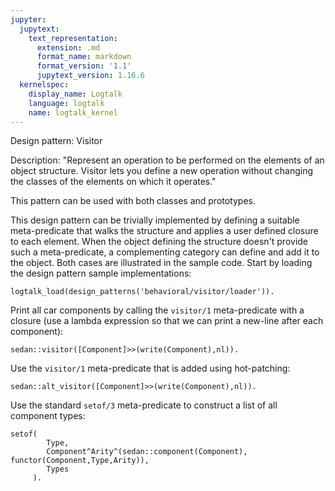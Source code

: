 ```yaml
---
jupyter:
  jupytext:
    text_representation:
      extension: .md
      format_name: markdown
      format_version: '1.1'
      jupytext_version: 1.16.6
  kernelspec:
    display_name: Logtalk
    language: logtalk
    name: logtalk_kernel
---
```


<!--
________________________________________________________________________

This file is part of Logtalk <https://logtalk.org/>  
SPDX-FileCopyrightText: 1998-2025 Paulo Moura <pmoura@logtalk.org>  
SPDX-License-Identifier: Apache-2.0

Licensed under the Apache License, Version 2.0 (the "License");
you may not use this file except in compliance with the License.
You may obtain a copy of the License at

    http://www.apache.org/licenses/LICENSE-2.0

Unless required by applicable law or agreed to in writing, software
distributed under the License is distributed on an "AS IS" BASIS,
WITHOUT WARRANTIES OR CONDITIONS OF ANY KIND, either express or implied.
See the License for the specific language governing permissions and
limitations under the License.
________________________________________________________________________
-->

Design pattern:
	Visitor

Description:
	"Represent an operation to be performed on the elements of an
	object structure. Visitor lets you define a new operation without
	changing the classes of the elements on which it operates."

This pattern can be used with both classes and prototypes.

This design pattern can be trivially implemented by defining a suitable
meta-predicate that walks the structure and applies a user defined
closure to each element. When the object defining the structure doesn't
provide such a meta-predicate, a complementing category can define and
add it to the object. Both cases are illustrated in the sample code.
Start by loading the design pattern sample implementations:

```logtalk
logtalk_load(design_patterns('behavioral/visitor/loader')).
```

Print all car components by calling the `visitor/1` meta-predicate with
a closure (use a lambda expression so that we can print a new-line after
each component):

```logtalk
sedan::visitor([Component]>>(write(Component),nl)).
```

<!--
engine(diesel)
wheel(front_left)
wheel(front_right)
wheel(rear_right)
wheel(rear_left)
wheel(left_door)
wheel(right_door)
body(station_wagon)

true.
-->

Use the `visitor/1` meta-predicate that is added using hot-patching:

```logtalk
sedan::alt_visitor([Component]>>(write(Component),nl)).
```

<!--
engine(diesel)
wheel(front_left)
wheel(front_right)
wheel(rear_right)
wheel(rear_left)
wheel(left_door)
wheel(right_door)
body(station_wagon)

true.
-->

Use the standard `setof/3` meta-predicate to construct a list of all
component types:

```logtalk
setof(
		Type,
		Component^Arity^(sedan::component(Component), functor(Component,Type,Arity)),
		Types
     ).
```

<!--
Types = [body, engine, wheel].
-->
